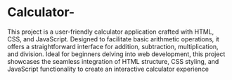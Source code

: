 # Calculator-
This project is a user-friendly calculator application crafted with HTML, CSS, and JavaScript. Designed to facilitate basic arithmetic operations, it offers a straightforward interface for addition, subtraction, multiplication, and division. Ideal for beginners delving into web development, this project showcases the seamless integration of HTML structure, CSS styling, and JavaScript functionality to create an interactive calculator experience
